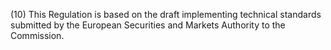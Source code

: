 (10) This Regulation is based on the draft implementing technical standards submitted by the European Securities and Markets Authority to the Commission.